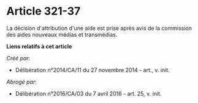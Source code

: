 # Article 321-37

La décision d'attribution d'une aide est prise après avis de la commission des aides nouveaux médias et transmédias.

**Liens relatifs à cet article**

_Créé par_:

  - Délibération n°2014/CA/11 du 27 novembre 2014 - art., v. init.

_Abrogé par_:

  - Délibération n°2016/CA/03 du 7 avril 2016 - art. 25, v. init.
